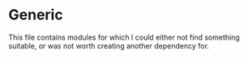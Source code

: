 # Generic
This file contains modules for which I could either not find something suitable,
or was not worth creating another dependency for.